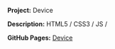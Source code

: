 **Project:** Device

**Description:** HTML5 / CSS3 / JS /

**GitHub Pages:** [Device](https://erikkopcha.github.io/Device/)

